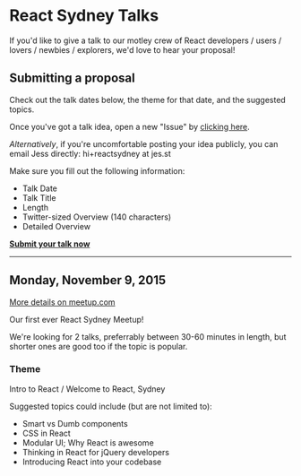 # React Sydney Talks

If you'd like to give a talk to our motley crew of React developers / users / lovers / newbies / explorers, we'd love to hear your proposal!

## Submitting a proposal

Check out the talk dates below, the theme for that date, and the suggested topics.

Once you've got a talk idea, open a new "Issue" by [clicking here](https://github.com/reactsydney/talks/issues/new?body=**Talk%20Date**%0A%0A%0A**Talk%20Title**%0A%0A%0A**Length**%0A%0A%0A**Twitter-sized%20Overview%20(140%20characters)**%0A%0A%0A**Detailed%20Overview**%0A).

_Alternatively_, if you're uncomfortable posting your idea publicly, you can email Jess directly: hi+reactsydney at jes.st

Make sure you fill out the following information:

* Talk Date
* Talk Title
* Length
* Twitter-sized Overview (140 characters)
* Detailed Overview

[**Submit your talk now**](https://github.com/reactsydney/talks/issues/new?body=**Talk%20Date**%0A%0A%0A**Talk%20Title**%0A%0A%0A**Length**%0A%0A%0A**Twitter-sized%20Overview%20(140%20characters)**%0A%0A%0A**Detailed%20Overview**%0A)

---

## Monday, November 9, 2015

[More details on meetup.com](http://www.meetup.com/React-Sydney/events/226074352/)

Our first ever React Sydney Meetup!

We're looking for 2 talks, preferrably between 30-60 minutes in length, but shorter ones are good too if the topic is popular.

### Theme

Intro to React / Welcome to React, Sydney

Suggested topics could include (but are not limited to):

 * Smart vs Dumb components
 * CSS in React
 * Modular UI; Why React is awesome
 * Thinking in React for jQuery developers
 * Introducing React into your codebase
